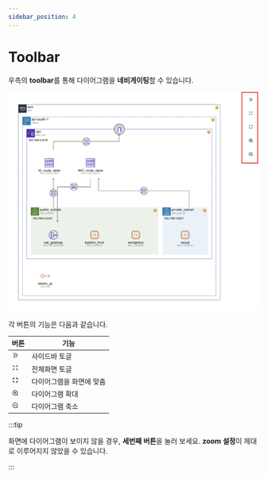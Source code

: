 ```yaml
---
sidebar_position: 4
---
```


# Toolbar

우측의 **toolbar**를 통해 다이어그램을 **네비게이팅**할 수 있습니다.

![IaCDOG-toolbar-border](./img/toolbar.png)

각 버튼의 기능은 다음과 같습니다.

| 버튼                                                                                                                                                                                                                                                                                                                                                                                                                                                                                                                                                                                                                                                                                                                                                                                                                                                                                                                                                                                                                | 기능                     |
| ------------------------------------------------------------------------------------------------------------------------------------------------------------------------------------------------------------------------------------------------------------------------------------------------------------------------------------------------------------------------------------------------------------------------------------------------------------------------------------------------------------------------------------------------------------------------------------------------------------------------------------------------------------------------------------------------------------------------------------------------------------------------------------------------------------------------------------------------------------------------------------------------------------------------------------------------------------------------------------------------------------------- | ------------------------ |
| <svg stroke="currentColor" fill="currentColor" stroke-width="0" viewBox="0 0 1024 1024" height="1em" width="1em" xmlns="http://www.w3.org/2000/svg"><path d="M533.2 492.3L277.9 166.1c-3-3.9-7.7-6.1-12.6-6.1H188c-6.7 0-10.4 7.7-6.3 12.9L447.1 512 181.7 851.1A7.98 7.98 0 0 0 188 864h77.3c4.9 0 9.6-2.3 12.6-6.1l255.3-326.1c9.1-11.7 9.1-27.9 0-39.5zm304 0L581.9 166.1c-3-3.9-7.7-6.1-12.6-6.1H492c-6.7 0-10.4 7.7-6.3 12.9L751.1 512 485.7 851.1A7.98 7.98 0 0 0 492 864h77.3c4.9 0 9.6-2.3 12.6-6.1l255.3-326.1c9.1-11.7 9.1-27.9 0-39.5z"></path></svg>                                                                                                                                                                                                                                                                                                                                                                                                                                                    | 사이드바 토글            |
| <svg stroke="currentColor" fill="currentColor" stroke-width="0" viewBox="0 0 1024 1024" height="1em" width="1em" xmlns="http://www.w3.org/2000/svg"><path d="M290 236.4l43.9-43.9a8.01 8.01 0 0 0-4.7-13.6L169 160c-5.1-.6-9.5 3.7-8.9 8.9L179 329.1c.8 6.6 8.9 9.4 13.6 4.7l43.7-43.7L370 423.7c3.1 3.1 8.2 3.1 11.3 0l42.4-42.3c3.1-3.1 3.1-8.2 0-11.3L290 236.4zm352.7 187.3c3.1 3.1 8.2 3.1 11.3 0l133.7-133.6 43.7 43.7a8.01 8.01 0 0 0 13.6-4.7L863.9 169c.6-5.1-3.7-9.5-8.9-8.9L694.8 179c-6.6.8-9.4 8.9-4.7 13.6l43.9 43.9L600.3 370a8.03 8.03 0 0 0 0 11.3l42.4 42.4zM845 694.9c-.8-6.6-8.9-9.4-13.6-4.7l-43.7 43.7L654 600.3a8.03 8.03 0 0 0-11.3 0l-42.4 42.3a8.03 8.03 0 0 0 0 11.3L734 787.6l-43.9 43.9a8.01 8.01 0 0 0 4.7 13.6L855 864c5.1.6 9.5-3.7 8.9-8.9L845 694.9zm-463.7-94.6a8.03 8.03 0 0 0-11.3 0L236.3 733.9l-43.7-43.7a8.01 8.01 0 0 0-13.6 4.7L160.1 855c-.6 5.1 3.7 9.5 8.9 8.9L329.2 845c6.6-.8 9.4-8.9 4.7-13.6L290 787.6 423.7 654c3.1-3.1 3.1-8.2 0-11.3l-42.4-42.4z"></path></svg> | 전체화면 토글            |
| <svg stroke="currentColor" fill="currentColor" stroke-width="0" t="1569683667781" viewBox="0 0 1024 1024" version="1.1" height="1em" width="1em" xmlns="http://www.w3.org/2000/svg"><defs></defs><path d="M326 664H104c-8.8 0-16 7.2-16 16v48c0 8.8 7.2 16 16 16h174v176c0 8.8 7.2 16 16 16h48c8.8 0 16-7.2 16-16V696c0-17.7-14.3-32-32-32zM342 88h-48c-8.8 0-16 7.2-16 16v176H104c-8.8 0-16 7.2-16 16v48c0 8.8 7.2 16 16 16h222c17.7 0 32-14.3 32-32V104c0-8.8-7.2-16-16-16zM920 664H698c-17.7 0-32 14.3-32 32v224c0 8.8 7.2 16 16 16h48c8.8 0 16-7.2 16-16V744h174c8.8 0 16-7.2 16-16v-48c0-8.8-7.2-16-16-16zM920 280H746V104c0-8.8-7.2-16-16-16h-48c-8.8 0-16 7.2-16 16v224c0 17.7 14.3 32 32 32h222c8.8 0 16-7.2 16-16v-48c0-8.8-7.2-16-16-16z"></path></svg>                                                                                                                                                                                                                                                   | 다이어그램을 화면에 맞춤 |
| <svg stroke="currentColor" fill="currentColor" stroke-width="0" viewBox="0 0 1024 1024" height="1em" width="1em" xmlns="http://www.w3.org/2000/svg"><path d="M637 443H519V309c0-4.4-3.6-8-8-8h-60c-4.4 0-8 3.6-8 8v134H325c-4.4 0-8 3.6-8 8v60c0 4.4 3.6 8 8 8h118v134c0 4.4 3.6 8 8 8h60c4.4 0 8-3.6 8-8V519h118c4.4 0 8-3.6 8-8v-60c0-4.4-3.6-8-8-8zm284 424L775 721c122.1-148.9 113.6-369.5-26-509-148-148.1-388.4-148.1-537 0-148.1 148.6-148.1 389 0 537 139.5 139.6 360.1 148.1 509 26l146 146c3.2 2.8 8.3 2.8 11 0l43-43c2.8-2.7 2.8-7.8 0-11zM696 696c-118.8 118.7-311.2 118.7-430 0-118.7-118.8-118.7-311.2 0-430 118.8-118.7 311.2-118.7 430 0 118.7 118.8 118.7 311.2 0 430z"></path></svg>                                                                                                                                                                                                                                                                                                              | 다이어그램 확대          |
| <svg stroke="currentColor" fill="currentColor" stroke-width="0" viewBox="0 0 1024 1024" height="1em" width="1em" xmlns="http://www.w3.org/2000/svg"><path d="M637 443H325c-4.4 0-8 3.6-8 8v60c0 4.4 3.6 8 8 8h312c4.4 0 8-3.6 8-8v-60c0-4.4-3.6-8-8-8zm284 424L775 721c122.1-148.9 113.6-369.5-26-509-148-148.1-388.4-148.1-537 0-148.1 148.6-148.1 389 0 537 139.5 139.6 360.1 148.1 509 26l146 146c3.2 2.8 8.3 2.8 11 0l43-43c2.8-2.7 2.8-7.8 0-11zM696 696c-118.8 118.7-311.2 118.7-430 0-118.7-118.8-118.7-311.2 0-430 118.8-118.7 311.2-118.7 430 0 118.7 118.8 118.7 311.2 0 430z"></path></svg>                                                                                                                                                                                                                                                                                                                                                                                                              | 다이어그램 축소          |

:::tip

화면에 다이어그램이 보이지 않을 경우, **세번째 버튼**을 눌러 보세요. **zoom 설정**이 제대로 이루어지지 않았을 수 있습니다.

:::
